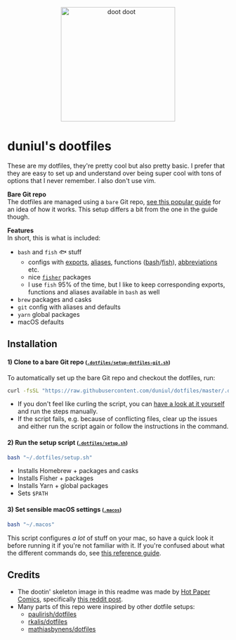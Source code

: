 <p align="center">
  <img alt="doot doot" title="Made by Hot Paper Comics" src="https://user-images.githubusercontent.com/11836617/146030667-fdeefa54-b624-4fb8-bbee-3354b874356e.png" height="260" align="center" />
</p>

# duniul's dootfiles

These are my dotfiles, they're pretty cool but also pretty basic. I prefer that they are easy to set up and understand over being super cool with tons of options that I never remember. I also don't use vim.

**Bare Git repo**  
The dotfiles are managed using a `bare` Git repo, [see this popular guide](https://www.atlassian.com/git/tutorials/dotfiles) for an idea of how it works. This setup differs a bit from the one in the guide though.

**Features**  
In short, this is what is included:

- `bash` and `fish` 🐟 stuff
  - configs with [exports](.exports), [aliases](.aliases), functions ([bash](.config/bash/functions)/[fish](.config/fish/custom_functions)), [abbreviations](.config/fish/aliases) etc.
  - nice [`fisher`](https://github.com/jorgebucaran/fisher) packages
  - I use `fish` 95% of the time, but I like to keep corresponding exports, functions and aliases available in `bash` as well
- `brew` packages and casks
- `git` config with aliases and defaults
- `yarn` global packages
- macOS defaults

## Installation

#### 1) Clone to a bare Git repo <small>([`.dotfiles/setup-dotfiles-git.sh`](.dotfiles/setup-dotfiles-git.sh))</small>

To automatically set up the bare Git repo and checkout the dotfiles, run:

```sh
curl -fsSL "https://raw.githubusercontent.com/duniul/dotfiles/master/.dotfiles/setup-dotfiles-git.sh" | bash
```

- If you don't feel like curling the script, you can [have a look at it yourself](.dotfiles/setup-dotfiles-git.sh) and run the steps manually.
- If the script fails, e.g. because of conflicting files, clear up the issues and either run the script again or follow the instructions in the command.

#### 2) Run the setup script <small>([`.dotfiles/setup.sh`](.dotfiles/setup.sh))</small>

```sh
bash "~/.dotfiles/setup.sh"
```

- Installs Homebrew + packages and casks
- Installs Fisher + packages
- Installs Yarn + global packages
- Sets `$PATH`

#### 3) Set sensible macOS settings <small>([`.macos`](.macos))</small>

```sh
bash "~/.macos"
```

This script configures _a lot_ of stuff on your mac, so have a quick look it before running it if you're not familiar with it.
If you're confused about what the different commands do, see [this reference guide](https://github.com/kevinSuttle/macOS-Defaults/blob/master/REFERENCE.md).

## Credits

- The dootin' skeleton image in this readme was made by [Hot Paper Comics](https://twitter.com/HotPaperComics), specifically [this reddit post](https://www.reddit.com/r/comics/comments/7xpt56/doot_dot_dot_dooot/).
- Many parts of this repo were inspired by other dotfile setups:
  - [paulirish/dotfiles](https://github.com/paulirish/dotfiles)
  - [rkalis/dotfiles](https://github.com/rkalis/dotfiles)
  - [mathiasbynens/dotfiles](https://github.com/mathiasbynens/dotfiles)
